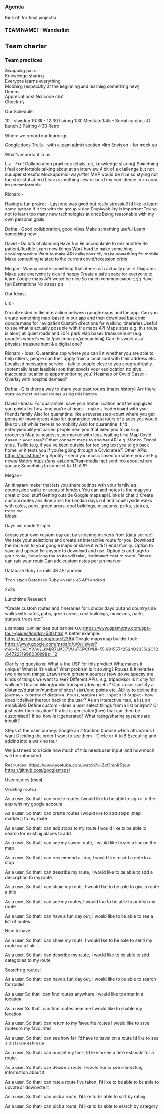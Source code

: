 ### Agenda

Kick off for final projects\

### TEAM NAME! - Wanderlist 

## Team charter

### Team practices
Swapping pairs\
Knowledge sharing\
Everyone learns everything\
Mobbing (especially at the beginning and learning something new)\
Demos\
Appreciations\ 
Noncode chat\
Check in\ 


Our Schedule

10 - standup 
10:30 - 12:30 Pairing
1:30 Meditate
1:45 - Social catchup :D bunch 
2 Pairing
4:30 Retro  


Where we record our learnings

Google docs
Trello - with a team admin section
Miro 
Envision - for mock up 


What’s important to us

Liz - 
Fun!
Collaboration practices (chats, git, knowledge sharing)
Something i feel comfortable talking about at an interview
A bit of a challenge but not suuuper stressful
Mockups mid-way/after MVP would be nice so styling not too stressful at end
Learn something new or build my confidence in an area im uncomfortable

Richard - 

Having a fun project - Last one was good but really stressful! 
Id like to learn some python if it fits with the group vision
Employability is important 
Trying not to learn too many new technologies at once
Being reasonable with my own personal goals


Dafna - 
Good collaboration, good vibes
Make something useful
Learn something new

David - 
Do lots of planning
Have fun
Be accountable to one another
Be patient/flexible
Learn new things
Work hard to make something cool/impressive
Want to make API calls/possibly make something for mobile
Make something related to the current covid/recession crisis

Megan - 
Wanna create something that others can actually use irl 
Diagrams
Make sure everyone is ok and happy
Create a safe space for everyone to learn
Google maps API would be nice
So much communication :):):)
Have fun 
Estimations
No stress pls






Our Ideas;

Liz - 

I’m interested in the interaction between google maps and the app. Can you create something map-based in our app and then download back into google maps for navigation
Custom directions for walking itineraries
Useful to see what is actually possible with the maps API
Maps stats e.g. this route is along all quiet roads and 80% park
Map based treasure hunt (e.g. google’s where’s wally /pokemon go/geocaching)
Can this work as a physical treasure hunt & a digital one?

Richard - 
Idea: 
Quarantine app where you can list whether you are able to help others, people can then apply from a local pool with their address etc.
Localised messaging service - talk to people close to you geographically.
(potentially least feasible) app that spoofs your geolocation (to give inaccurate location to apps monitoring you)
Heatmap of Covid Cases - Overlay with hospital demand?


Dafna - 
Q is there a way to share your past routes (maps history)
Are there stats on most walked routes using this history

David - 
Ideas:
For quarantine: save your home location and the app gives you points for how long you’re at home - make a leaderboard with your friends family
Also for quarantine: like a reverse step-count where you get points for moving less
Also for quarantine: virtual tours of places you would like to visit while there is no mobility
Also for quarantine: find elderly/mobility-imparied people near you that need you to pick up groceries
Map to nearest supermarket with least waiting time
Map Covid cases in your area?
Other: connect maps to another API e.g. Monzo, Travel sites, Twilio (e.g. if you’ve been outside for too long text you to go back home, or it texts you if you’re going through a Covid area?)
Other APIs: https://apilist.fun/ e.g Spotify - send you music based on where you are
E.g. news/ history https://any-api.com/?tag=media: get sent info about where you are
Something to connect to Tfl API?

Megan - 

An itinerary maker that lets you share outings with your family 
eg . countryside walks or areas of london. You can add notes to the map you creat of cool stuff 
Getting outside 
Google maps api
Links in chat :)
Create custom routes and itineraries for London days out and countryside walks with cafes, pubs, green areas, cool buildings, museums, parks, statues, trees etc.  
Ideas:

Days out made Simple

Create your own custom day out by selecting markers from [data source] 
We take your selections and create an interactive route for you. 
Download the route on to your google maps or share it with friends/family. 
Option to save and upload for anyone to download and use.
Option to add tags to your route, ‘how long the route will take’, ‘estimated cost of route’
Others can rate your route 
Can add custom notes per pin marker 

Database
Ruby on rails
JS 
API android 




Tech stack
Database
Ruby on rails
JS 
API android 


2x2s


Lunchtime Research

“Create custom routes and itineraries for London days out and countryside walks with cafes, pubs, green areas, cool buildings, museums, parks, statues, trees etc.”

Examples:
Similar idea but terrible UX: https://www.gpsmycity.com/gps-tour-guides/london-530.html
A better example: https://geotourist.com/tours/2364
Google maps map builder tool: https://www.google.com/maps/d/u/0/viewer?mid=1cO6CYWwS_kMjR7LMD7VUuTCP0fY&ll=55.681557425240335%2C12.647225199603099&z=12

Clarifying questions:
What is the USP for this product
What makes it unique?
What is it’s value? 
What problem is it solving?
Routes & Itineraries two different things:
Drawn from different sources
How do we specify the kinds of things we want to see? Different APIs, e.g. tripadvisor
Is it only for walking? Or also biking/public transport/driving etc.?
Can a user specify a distance/duration/number of sites/ start/end points etc.
Ability to define the journey - in terms of distance, hours, features etc.
Input and output - how does it deliver the tour back to the user? As an interactive map, a list, an email/SMS
Define custom - does a user select things from a list or input? Or just enter their location? If a list is generated(how) that can then be customised? If so, how is it generated?
What rating/sharing systems are inbuilt?

Steps of the user journey:
Google an attraction
Choose which attractions I want
Deciding the order I want to see them - Circle or A to B
Executing and adding into a walking tour

We just need to decide how much of this needs user input, and how much will be automated.


Resources:
https://www.youtube.com/watch?v=Zxf1mnP5zcw
https://github.com/googlemaps/



User stories [mvp]

Creating routes:

As a user, 
So that I can create routes
I would like to be able to sign into the app with my google account

As a user,
So that I can create routes
I would like to add stops (map markers) to my route

As a user, 
So that I can add stops to my route
I would like to be able to search for existing places to add

As a user, 
So that I can see my saved route,
I would like to see a line on the map

As a user,
So that I can recommend a stop,
I would like to add a note to a stop

As a user,
So that I can describe my route,
I would like to be able to add a description to my route

As a user,
So that I can share my route, 
I would like to be able to give a route a title 

As a user,
So that I can see my routes,
I would like to be able to publish my route

As a user,
So that I can have a fun day out,
I would like to be able to see a list of routes


Nice to have:

As a user,
So that I can share my route, 
I would like to be able to send my route via a link

As a user,
So that I can describe my route,
I would like to be able to add categories to my route


Searching routes:

As a user,
So that I can have a fun day out,
I would like to be able to search for routes

As a user 
So that I can find routes anywhere
I would like to enter in a location

As a user 
So that I can find routes near me
I would like to enable my location

As a user, 
So that I can return to my favourite routes
I would like to save routes to my favourites

As a user,
So that I can see how far I’d have to travel on a route
Id like to see a distance estimate

As a user,
So that i can budget my time,
Id like to see a time estimate for a route.

As a user,
So that i can decide a route,
I would like to see interesting information about it

As a user,
So that I can rate a route I’ve taken,
I’d like to be able to be able to upvote or downvote it

As a user,
So that I can pick a route,
I’d like to be able to sort by rating

As a user,
So that I can pick a route,
I’d like to be able to search by category
